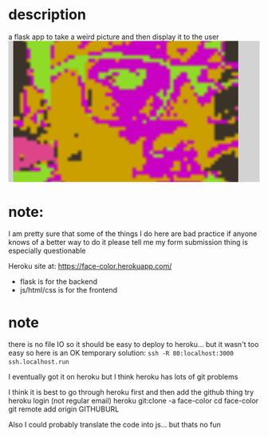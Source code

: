 # description
a flask app to take a weird picture and then display it to the user
<img src="face-color.png">

# note: 
I am pretty sure that some of the things I do here are bad practice
if anyone knows of a better way to do it please tell me
my form submission thing is especially questionable

Heroku site at:
https://face-color.herokuapp.com/


* flask is for the backend 
* js/html/css is for the frontend

# note
there is no file IO so it should be easy to deploy to heroku...
but it wasn't too easy so here is an OK temporary solution:
`ssh -R 80:localhost:3000 ssh.localhost.run`

I eventually got it on heroku but I think heroku has lots of git problems

I think it is best to go through heroku first and then add the github thing
try 
heroku login (not regular email)
heroku git:clone -a face-color
cd face-color
git remote add origin GITHUBURL

Also I could probably translate the code into js...  but thats no fun

